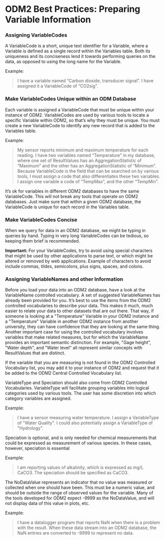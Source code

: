 ODM2 Best Practices: Preparing Variable Information
===================================================

### Assigning VariableCodes ###
A VariableCode is a short, unique text identifier for a Variable, where a Variable is defined as a single record within the Variables table. Both its uniqueness and its conciseness lend it towards performing queries on the data, as opposed to using the long name for the Variable.

Example:

>I have a variable named “Carbon dioxide, transducer signal”. I have assigned it a VariableCode of “CO2sig”.

### Make VariableCodes Unique within an ODM Database ###
Each variable is assigned a VariableCode that must be unique within your instance of ODM2. VariableCodes are used by various tools to locate a specific Variable within ODM2, so that’s why they must be unique. You must create a new VariableCode to identify any new record that is added to the Variables table.

Example:

>My sensor reports minimum and maximum temperature for each reading. I have two variables named “Temperature” in my database, where one set of ResultValues has an AggregationStatistic of “Maximum” and the other has an AggregationStatistic of “Minimum”. Because VariableCode is the field that can be searched on by various tools, I must assign a code that also differentiates these two variables. I assign one variable a code of “TempMax”, and the other “TempMin”.

It’s ok for variables in different ODM2 databases to have the same VariableCode. This will not break any tools that operate on ODM2 databases. Just make sure that within a given ODM2 database, the VariableCode is unique for each record in the Variables table.

### Make VariableCodes Concise ###
When we query for data in an ODM2 database, we might be typing in queries by hand. Typing in very long VariableCodes can be tedious, so keeping them brief is recommended.

**Important:** For your VariableCodes, try to avoid using special characters that might be used by other applications to parse text, or which might be altered or removed by web applications. Example of characters to avoid include commas, tildes, semicolons, plus signs, spaces, and colons.

### Assigning VariableNames and other Information ###
Before you load your data into an ODM2 database, have a look at the VariableName controlled vocabulary. A set of suggested VariableNames has already been provided for you. It’s best to use the items from the ODM2 controlled vocabularies to describe your data. This makes it much, much easier to relate your data to other datasets that are out there. That way, if someone is looking at a "Temperature" Variable in your ODM2 instance and a "Temperature" Variable in another ODM2 instance from another university, they can have confidence that they are looking at the same thing. Another important case for using the controlled vocabulary involves variables that make related measures, but for which the VariableName provides an important semantic distinction. For example, "Gage height", "Water depth", and "Water level" all represent similar concepts with ResultValues that are distinct.

If the variable that you are measuring is not found in the ODM2 Controlled Vocabulary list, you may add it to your instance of ODM2 and request that it be added to the ODM2 Central Controlled Vocabulary list.

VariableType and Speciation should also come from ODM2 Controlled Vocabularies. VariableType will facilitate grouping variables into logical categories used by various tools. The user has some discretion into which category variables are assigned.

Example: 

>I have a sensor measuring water temperature. I assign a VariableType of "Water Quality". I could also potentially assign a VariableType of "Hydrology".

Speciation is optional, and is only needed for chemical measurements that could be expressed as measurement of various species. In these cases, however, speciation is essential

Example:

>I am reporting values of alkalinity, which is expressed as mg/L CaCO3. The speciation should be specified as CaCO3.

The NoDataValue represents an indicator that no value was measured or collected when one should have been. This must be a numeric value, and should be outside the range of observed values for the variable. Many of the tools developed for ODM2 expect -9999 as the NoDataValue, and will not display data of this value in plots, etc.

Example:

>I have a datalogger program that reports NaN when there is a problem with the result. When these data stream into an ODM2 database, the NaN entries are converted to -9999 to represent no data.

